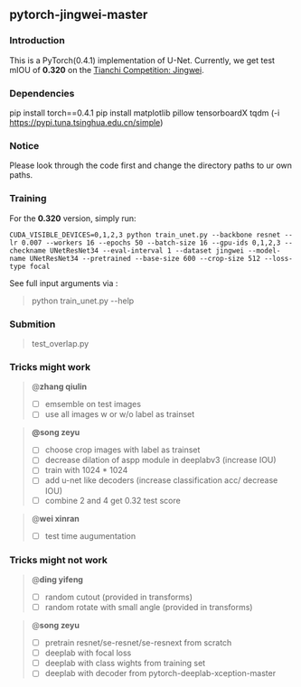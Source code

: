 ## pytorch-jingwei-master

### Introduction
This is a PyTorch(0.4.1) implementation of U-Net. Currently, we get test mIOU of **0.320** on the [Tianchi Competition: Jingwei](https://tianchi.aliyun.com/competition/entrance/231717/introduction).

### Dependencies
pip install torch==0.4.1 
pip install matplotlib pillow tensorboardX tqdm
(-i https://pypi.tuna.tsinghua.edu.cn/simple)
### Notice
Please look through the code first and change the directory paths to ur own paths. 

### Training

For the **0.320** version,  simply run:

    CUDA_VISIBLE_DEVICES=0,1,2,3 python train_unet.py --backbone resnet --lr 0.007 --workers 16 --epochs 50 --batch-size 16 --gpu-ids 0,1,2,3 --checkname UNetResNet34 --eval-interval 1 --dataset jingwei --model-name UNetResNet34 --pretrained --base-size 600 --crop-size 512 --loss-type focal

See full input arguments via :

> python train_unet.py --help

### Submition

> test_overlap.py

### Tricks might work
> @**zhang qiulin** 
>  - [ ] emsemble on test images
>  - [ ] use all images w or w/o label as trainset

>**@song zeyu**
>  - [ ] choose crop images with label as trainset 
>  - [ ] decrease dilation of aspp module in deeplabv3 (increase IOU)
>  - [ ] train with 1024 * 1024
>  - [ ] add u-net like decoders (increase classification acc/ decrease IOU)
>  - [ ] combine 2 and 4 get 0.32 test score 


>@**wei xinran**
>  - [ ] test time augumentation 


### Tricks might not work
>@**ding yifeng**
>  - [ ] random cutout (provided in transforms)
>  - [ ] random rotate with small angle (provided in transforms)

>@**song zeyu**
>  - [ ] pretrain resnet/se-resnet/se-resnext from scratch
>  - [ ] deeplab with focal loss
>  - [ ] deeplab with class wights from training set 
>  - [ ] deeplab with decoder from pytorch-deeplab-xception-master
